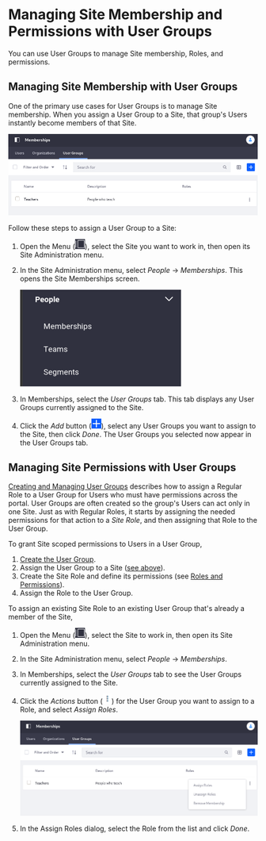 # Managing Site Membership and Permissions with User Groups

You can use User Groups to manage Site membership, Roles, and permissions.

## Managing Site Membership with User Groups

One of the primary use cases for User Groups is to manage Site membership. When you assign a User Group to a Site, that group's Users instantly become members of that Site.

![The User Groups tab in Memberships shows the User Groups currently assigned to the Site.](./managing-site-membership-and-permissions-with-user-groups/images/02.png)

Follow these steps to assign a User Group to a Site:

1. Open the Menu (![Menu](../../images/icon-menu.png)), select the Site you want to work in, then open its Site Administration menu.

1. In the Site Administration menu, select *People* &rarr; *Memberships*.  This opens the Site Memberships screen.

   ![Select Memberships from the People menu.](./managing-site-membership-and-permissions-with-user-groups/images/01.png)

1. In Memberships, select the *User Groups* tab. This tab displays any User Groups currently assigned to the Site.

1. Click the *Add* button (![Add](../../images/icon-add.png)), select any User Groups you want to assign to the Site, then click *Done*.  The User Groups you selected now appear in the User Groups tab.

## Managing Site Permissions with User Groups

[Creating and Managing User Groups](./creating-and-managing-user-groups.md) describes how to assign a Regular Role to a User Group for Users who must have permissions across the portal. User Groups are often created so the group's Users can act only in one Site. Just as with Regular Roles, it starts by assigning the needed permissions for that action to a *Site Role*, and then assigning that Role to the User Group.

To grant Site scoped permissions to Users in a User Group,

1. [Create the User Group](./creating-and-managing-user-groups.md#creating-a-user-group).
1. Assign the User Group to a Site ([see above](#managing-site-membership-with-user-groups)).
1. Create the Site Role and define its permissions (see [Roles and Permissions](../roles-and-permissions/roles-and-permissions.md)).
1. Assign the Role to the User Group.

To assign an existing Site Role to an existing User Group that's already a member of the Site,

1. Open the Menu (![Menu](../../images/icon-menu.png)), select the Site to work in, then open its Site Administration menu.

1. In the Site Administration menu, select *People* &rarr; *Memberships*.

1. In Memberships, select the *User Groups* tab to see the User Groups currently assigned to the Site.

1. Click the *Actions* button (![Actions](../../images/icon-actions.png)) for the User Group you want to assign to a Role, and select *Assign Roles*.

   ![Select Assign Roles for the User Group.](./managing-site-membership-and-permissions-with-user-groups/images/03.png)

1. In the Assign Roles dialog, select the Role from the list and click *Done*.

